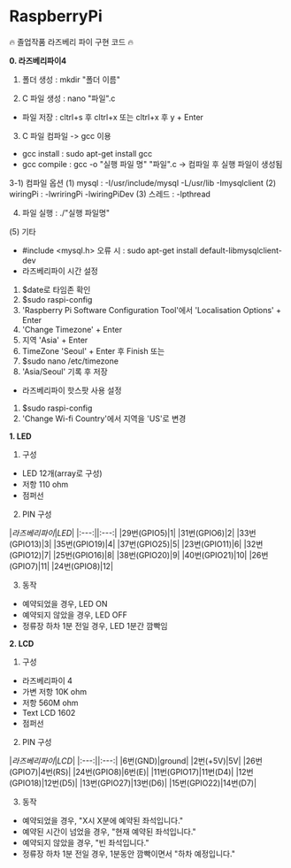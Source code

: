# RaspberryPi
:fire: 졸업작품 라즈베리 파이 구현 코드 :fire:

**0. 라즈베리파이4**
1) 폴더 생성 : mkdir "폴더 이름"

2) C 파일 생성 : nano "파일".c
- 파일 저장 : cltrl+s 후 cltrl+x 또는 cltrl+x 후 y + Enter

3) C 파일 컴파일 -> gcc 이용
- gcc install : sudo apt-get install gcc
- gcc compile : gcc -o "실행 파일 명" "파일".c 
-> 컴파일 후 실행 파일이 생성됨

3-1) 컴파일 옵션
(1) mysql : -I/usr/include/mysql -L/usr/lib -Imysqlclient
(2) wiringPi : -lwriringPi -lwiringPiDev
(3) 스레드 : -lpthread

4) 파일 실행 : ./"실행 파일명"

(5) 기타
- #include <mysql.h> 오류 시 : sudo apt-get install default-libmysqlclient-dev
- 라즈베리파이 시간 설정
1) $date로 타임존 확인
2) $sudo raspi-config
3) 'Raspberry Pi Software Configuration Tool'에서 'Localisation Options' + Enter
4) 'Change Timezone' + Enter
5) 지역 'Asia' + Enter
6) TimeZone 'Seoul' + Enter 후 Finish
또는
1) $sudo nano /etc/timezone
2) 'Asia/Seoul' 기록 후 저장

- 라즈베리파이 핫스팟 사용 설정
1) $sudo raspi-config
2) 'Change Wi-fi Country'에서 지역을 'US'로 변경

**1. LED**

1) 구성
- LED 12개(array로 구성)
- 저항 110 ohm
- 점퍼선

2) PIN 구성

|*라즈베리파이*|*LED*|
|:---:||:---:|
|29번(GPIO5)|1|
|31번(GPIO6)|2|
|33번(GPIO13)|3|
|35번(GPIO19)|4|
|37번(GPIO25)|5|
|23번(GPIO11)|6|
|32번(GPIO12)|7|
|25번(GPIO16)|8|
|38번(GPIO20)|9|
|40번(GPIO21)|10|
|26번(GPIO7)|11|
|24번(GPIO8)|12|

3) 동작
- 예약되었을 경우, LED ON
- 예약되지 않았을 경우, LED OFF
- 정류장 하차 1분 전일 경우, LED 1분간 깜빡임

**2. LCD**

1) 구성
- 라즈베리파이 4
- 가변 저항 10K ohm
- 저항 560M ohm
- Text LCD 1602
- 점퍼선

2) PIN 구성

|*라즈베리파이*|*LCD*|
|:---:||:---:|
|6번(GND)|ground|
|2번(+5V)|5V|
|26번(GPIO7)|4번(RS)|
|24번(GPIO8)|6번(E)|
|11번(GPIO17)|11번(D4)|
|12번(GPIO18)|12번(D5)|
|13번(GPIO27)|13번(D6)|
|15번(GPIO22)|14번(D7)|

3) 동작
- 예약되었을 경우, "X시 X분에 예약된 좌석입니다."
- 예약된 시간이 넘었을 경우, "현재 예약된 좌석입니다."
- 예약되지 않았을 경우, "빈 좌석입니다."
- 정류장 하차 1분 전일 경우, 1분동안 깜빡이면서 "하차 예정입니다."
